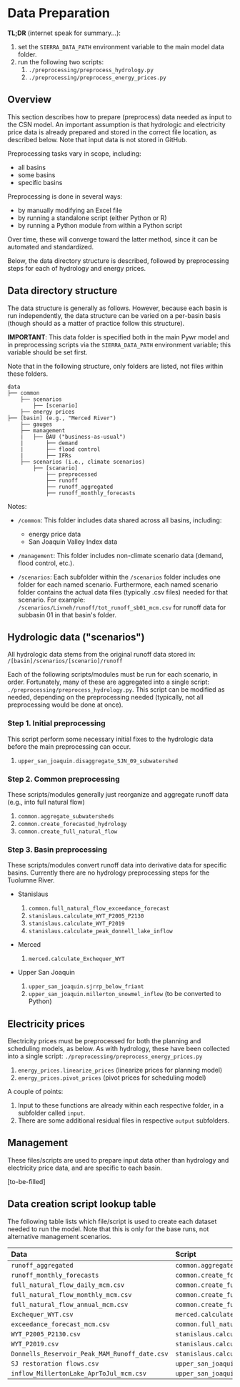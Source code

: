 # Data Preparation  

**TL;DR** (internet speak for summary...):
1. set the `SIERRA_DATA_PATH` environment variable to the main model data folder.
2. run the following two scripts:
    1. `./preprocessing/preprocess_hydrology.py`
    1. `./preprocessing/preprocess_energy_prices.py`

## Overview

This section describes how to prepare (preprocess) data needed as input to the CSN model. An important assumption is that hydrologic and electricity price data is already prepared and stored in the correct file location, as described below. Note that input data is not stored in GitHub.

Preprocessing tasks vary in scope, including:

* all basins  
* some basins  
* specific basins

Preprocessing is done in several ways:

* by manually modifying an Excel file
* by running a standalone script (either Python or R)
* by running a Python module from within a Python script

Over time, these will converge toward the latter method, since it can be automated and standardized.

Below, the data directory structure is described, followed by preprocessing steps for each of hydrology and energy prices.

## Data directory structure  

The data structure is generally as follows. However, because each basin is run independently, the data structure can be varied on a per-basin basis (though should as a matter of practice follow this structure).  

**IMPORTANT**: This data folder is specified both in the main Pywr model and in preprocessing scripts via the `SIERRA_DATA_PATH` environment variable; this variable should be set first.

Note that in the following structure, only folders are listed, not files within these folders.  

```
data
├── common
    ├── scenarios
        ├── [scenario]
    ├── energy prices
├── [basin] (e.g., "Merced River")
    ├── gauges
    ├── management
    |   ├── BAU ("business-as-usual")
    |       ├── demand
    |       ├── flood control
    |       ├── IFRs
    ├── scenarios (i.e., climate scenarios)
        ├── [scanario]
            ├── preprocessed
            ├── runoff
            ├── runoff_aggregated
            ├── runoff_monthly_forecasts
 ```

Notes:

* `/common`: This folder includes data shared across all basins, including:

  * energy price data  
  * San Joaquin Valley Index data

* `/management`: This folder includes non-climate scenario data (demand, flood control, etc.).  

* `/scenarios`: Each subfolder within the `/scenarios` folder includes one folder for each named scenario. Furthermore, each named scenario folder contains the actual data files (typically .csv files) needed for that scenario. For example: `/scenarios/Livneh/runoff/tot_runoff_sb01_mcm.csv` for runoff data for subbasin 01 in that basin's folder.

## Hydrologic data ("scenarios")

All hydrologic data stems from the original runoff data stored in:  
`/[basin]/scenarios/[scenario]/runoff`

Each of the following scripts/modules must be run for each scenario, in order. Fortunately, many of these are aggregated into a single script: `./preprocessing/preprocess_hydrology.py`. This script can be modified as needed, depending on the preprocessing needed (typically, not all preprocessing would be done at once).

### Step 1. Initial preprocessing

This script perform some necessary initial fixes to the hydrologic data before the main preprocessing can occur.

1. `upper_san_joaquin.disaggregate_SJN_09_subwatershed`

### Step 2. Common preprocessing

These scripts/modules generally just reorganize and aggregate runoff data (e.g., into full natural flow)

1. `common.aggregate_subwatersheds`
1. `common.create_forecasted_hydrology`
1. `common.create_full_natural_flow`

### Step 3. Basin preprocessing

These scripts/modules convert runoff data into derivative data for specific basins. Currently there are no hydrology preprocessing steps for the Tuolumne River.

* Stanislaus

  1. `common.full_natural_flow_exceedance_forecast`
  1. `stanislaus.calculate_WYT_P2005_P2130`
  1. `stanislaus.calculate_WYT_P2019`
  1. `stanislaus.calculate_peak_donnell_lake_inflow`

* Merced

  1. `merced.calculate_Exchequer_WYT`

* Upper San Joaquin

  1. `upper_san_joaquin.sjrrp_below_friant`
  1. `upper_san_joaquin.millerton_snowmel_inflow` (to be converted to Python)

## Electricity prices

Electricity prices must be preprocessed for both the planning and scheduling models, as below. As with hydrology, these have been collected into a single script: `./preprocessing/preprocess_energy_prices.py`

  1. `energy_prices.linearize_prices` (linearize prices for planning model)
  1. `energy_prices.pivot_prices` (pivot prices for scheduling model)
  
A couple of points:
  1. Input to these functions are already within each respective folder, in a subfolder called `input`.
  1. There are some additional residual files in respective `output` subfolders. 

## Management

These files/scripts are used to prepare input data other than hydrology and electricity price data, and are specific to each basin.

[to-be-filled]

## Data creation script lookup table

The following table lists which file/script is used to create each dataset needed to run the model. Note that this is only for the base runs, not alternative management scenarios.

| Data                                       | Script                                                        |
| :----------------------------------------- | :------------------------------------------------------------ |
| `runoff_aggregated`                        | `common.aggregate_subwatersheds`                             |
| `runoff_monthly_forecasts`                 | `common.create_forecasted_hydrology`                         |
| `full_natural_flow_daily_mcm.csv`          | `common.create_full_natural_flow`                            |
| `full_natural_flow_monthly_mcm.csv`        | `common.create_full_natural_flow`                            |
| `full_natural_flow_annual_mcm.csv`         | `common.create_full_natural_flow`                            |
| `Exchequer_WYT.csv`                        | `merced.calculate_Exchequer_WYT.py`                             |
| `exceedance_forecast_mcm.csv`                     | `common.full_natural_flow_exceedance_forecast`               |
| `WYT_P2005_P2130.csv`                      | `stanislaus.calculate_WYT_P2005_P2130`                     |
| `WYT_P2019.csv`                            | `stanislaus.calculate_WYT_P2019`                           |
| `Donnells_Reservoir_Peak_MAM_Runoff_date.csv` | `stanislaus.calculate_peak_donnell_lake_inflow`                  |
| `SJ restoration flows.csv`                 | `upper_san_joaquin.sjrrp_below_friant`                              |
| `inflow_MillertonLake_AprToJul_mcm.csv`     | `upper_san_joaquin.calculate_millerton_snowmelt_inflow` |
